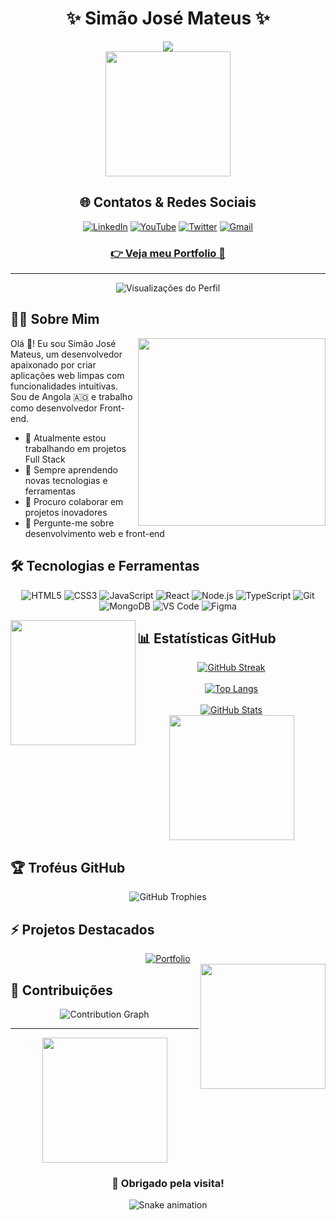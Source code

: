 <div align="center">
  
  # ✨ Simão José Mateus ✨
  
  <img src="https://readme-typing-svg.herokuapp.com/?center=true&vCenter=true&color=3a86ff&size=35&width=800&lines=Developer+Web+Full+Stack;Experiência+em+Front-end;From+Angola+to+Word+🇦🇴" />
  
  <div>
    <img src="https://media.giphy.com/media/L8K62iTDkzGX6/giphy.gif" width="200"/>
  </div>
  
  ## 🌐 Contatos & Redes Sociais

  [![LinkedIn](https://img.shields.io/badge/LinkedIn-0077B5?style=for-the-badge&logo=linkedin&logoColor=white)](https://www.linkedin.com/in/simaojosemateus/)
  [![YouTube](https://img.shields.io/badge/YouTube-FF0000?style=for-the-badge&logo=youtube&logoColor=white)](https://www.youtube.com/)
  [![Twitter](https://img.shields.io/badge/Twitter-1DA1F2?style=for-the-badge&logo=twitter&logoColor=white)](https://x.com/simon_joseph/)
  [![Gmail](https://img.shields.io/badge/Gmail-D14836?style=for-the-badge&logo=gmail&logoColor=white)](mailto:simaojose1978@gmail.com)
  
  ### [👉 Veja meu Portfolio 🚀](https://simonjoseph.github.io/portfolio/)
</div>

---

<div align="center">
  <img src="https://komarev.com/ghpvc/?username=simonjoseph&style=for-the-badge&color=blue" alt="Visualizações do Perfil"/>
</div>

## 👨‍💻 Sobre Mim

<img align="right" src="https://media.giphy.com/media/f3iwJFOVOwuy7K6FFw/giphy.gif" width="300"/>

Olá 👋! Eu sou Simão José Mateus, um desenvolvedor apaixonado por criar aplicações web limpas com funcionalidades intuitivas. Sou de Angola 🇦🇴 e trabalho como desenvolvedor Front-end.

- 🔭 Atualmente estou trabalhando em projetos Full Stack
- 🌱 Sempre aprendendo novas tecnologias e ferramentas
- 👯 Procuro colaborar em projetos inovadores
- 💬 Pergunte-me sobre desenvolvimento web e front-end

## 🛠️ Tecnologias e Ferramentas

<div align="center">
  
  ![HTML5](https://img.shields.io/badge/HTML5-E34F26?style=for-the-badge&logo=html5&logoColor=white)
  ![CSS3](https://img.shields.io/badge/CSS3-1572B6?style=for-the-badge&logo=css3&logoColor=white)
  ![JavaScript](https://img.shields.io/badge/JavaScript-F7DF1E?style=for-the-badge&logo=javascript&logoColor=black)
  ![React](https://img.shields.io/badge/React-20232A?style=for-the-badge&logo=react&logoColor=61DAFB)
  ![Node.js](https://img.shields.io/badge/Node.js-339933?style=for-the-badge&logo=nodedotjs&logoColor=white)
  ![TypeScript](https://img.shields.io/badge/TypeScript-007ACC?style=for-the-badge&logo=typescript&logoColor=white)
  ![Git](https://img.shields.io/badge/Git-F05032?style=for-the-badge&logo=git&logoColor=white)  
  ![MongoDB](https://img.shields.io/badge/MongoDB-4EA94B?style=for-the-badge&logo=mongodb&logoColor=white)
  ![VS Code](https://img.shields.io/badge/VS_Code-0078D4?style=for-the-badge&logo=visual%20studio%20code&logoColor=white)
  ![Figma](https://img.shields.io/badge/Figma-F24E1E?style=for-the-badge&logo=figma&logoColor=white)
  
</div>

<img align="left" src="https://media.giphy.com/media/j5hWF2V3RlNGItTkGc/giphy.gif" width="200"/>

## 📊 Estatísticas GitHub

<div align="center">
  <a href="https://git.io/streak-stats">
    <img src="http://github-readme-streak-stats.herokuapp.com?user=simonjoseph&theme=tokyonight&hide_border=true&date_format=j%20M%5B%20Y%5D" alt="GitHub Streak" />
  </a>
</div>
<br>
<div align="center">
  <a href="https://github.com/anuraghazra/github-readme-stats">
    <img src="https://github-readme-stats.vercel.app/api/top-langs/?username=simonjoseph&layout=compact&theme=tokyonight&hide_border=true" alt="Top Langs" />
  </a>
</div>
<br>
<div align="center">
  <a href="https://github.com/anuraghazra/github-readme-stats">
    <img src="https://github-readme-stats.vercel.app/api?username=simonjoseph&show_icons=true&theme=tokyonight&hide_border=true" alt="GitHub Stats" />
  </a>
</div>

<div align="center">
  <img src="https://media.giphy.com/media/L8K62iTDkzGX6/giphy.gif" width="200" />
</div>

## 🏆 Troféus GitHub

<div align="center">
  <img src="https://github-profile-trophy.vercel.app/?username=simonjoseph&theme=tokyonight&no-frame=true&column=7" alt="GitHub Trophies" />
</div>

## ⚡ Projetos Destacados

<div align="center">
  <a href="https://github.com/simonjoseph/portfolio">
    <img src="https://github-readme-stats.vercel.app/api/pin/?username=simonjoseph&repo=portfolio&theme=tokyonight&hide_border=true" alt="Portfolio" />
  </a>
  <!-- Você pode adicionar mais projetos destacados aqui -->
</div>

<img align="right" src="https://media.giphy.com/media/HzPtbOKyBoBFsK4hyc/giphy.gif" width="200"/>

## 📌 Contribuições

<div align="center">
  <img src="https://github-readme-activity-graph.vercel.app/graph?username=simonjoseph&theme=tokyo-night&hide_border=true" alt="Contribution Graph" />
</div>

---

<div align="center">
  <img src="https://media.giphy.com/media/CcwLAV11cALh3OuEJ5/giphy.gif" width="200"/>
  <h3>💖 Obrigado pela visita!</h3>
  
  ![Snake animation](https://github.com/simonjoseph/simonjoseph/blob/output/github-contribution-grid-snake.svg)
</div>
